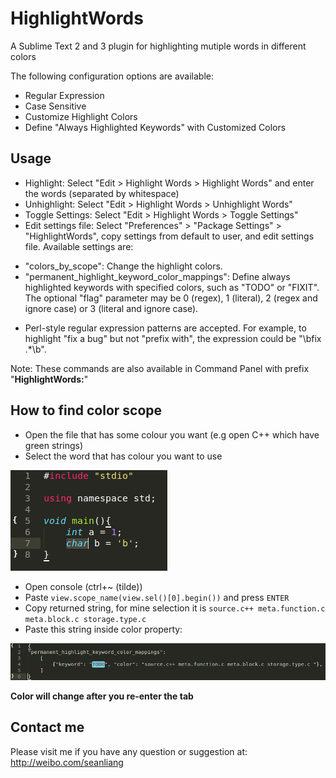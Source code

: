 HighlightWords
==============

A Sublime Text 2 and 3 plugin for highlighting mutiple words in different colors

The following configuration options are available:
* Regular Expression
* Case Sensitive
* Customize Highlight Colors
* Define "Always Highlighted Keywords" with Customized Colors

Usage
------------------
* Highlight: Select "Edit > Highlight Words > Highlight Words" and enter the words (separated by whitespace)
* Unhighlight: Select "Edit > Highlight Words > Unhighlight Words"
* Toggle Settings: Select "Edit > Highlight Words > Toggle Settings"
* Edit settings file: Select "Preferences" > "Package Settings" > "HighlightWords", copy settings from default to user, and edit settings file. Available settings are:
 - "colors_by_scope": Change the highlight colors.
 - "permanent_highlight_keyword_color_mappings": Define always highlighted keywords with specified colors, such as "TODO" or "FIXIT". The optional "flag" parameter may be 0 (regex), 1 (literal), 2 (regex and ignore case) or 3 (literal and ignore case).
* Perl-style regular expression patterns are accepted. For example, to highlight "fix a bug" but not "prefix with", the expression could be "\\bfix .*\\b".

Note: These commands are also available in Command Panel with prefix "**HighlightWords:**"

How to find color scope
------------------
  * Open the file that has some colour you want (e.g open C++ which have green strings)
  * Select the word that has colour you want to use

  ![selection](doc_images/selection.png)
  * Open console (ctrl+~ (tilde))
  * Paste `view.scope_name(view.sel()[0].begin())` and press `ENTER`
  * Copy returned string, for mine selection it is `source.c++ meta.function.c meta.block.c storage.type.c`
  * Paste this string inside color property:

  ![highlight](doc_images/highlight.png)

  **Color will change after you re-enter the tab**


Contact me
------------------
Please visit me if you have any question or suggestion at: http://weibo.com/seanliang
